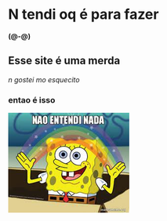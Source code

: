 <html lang="en">
<head>
	<title>oi prof</title> 
	<meta charset="utf-8"> 
</head>
<body>
	<h1>N tendi oq é para fazer</h1>
		<strong> (@-@) </strong>
	<h2>Esse site é uma merda</h2>
		<em>n gostei mo esquecito</em>
	<h3>entao é isso</h3>
<body>
	<img src="bob esponja.jpg" alt="" srcset="">
</html>
